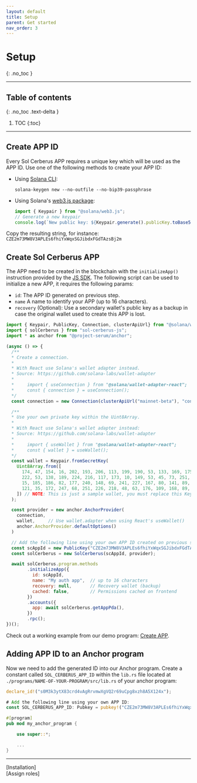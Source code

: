```yaml
---
layout: default
title: Setup
parent: Get started
nav_order: 3
---
```


# Setup
{: .no_toc }

---


## Table of contents
{: .no_toc .text-delta }

1. TOC
{:toc}

---

## Create APP ID

Every Sol Cerberus APP requires a unique key which will be used as the APP ID. 
Use one of the following methods to create your APP ID:

- Using [Solana CLI]:

  ```shell
  solana-keygen new --no-outfile --no-bip39-passphrase
  ```
- Using Solana's [web3.js package]:

  ```js
  import { Keypair } from "@solana/web3.js";
  // Generate a new keypair
  console.log(`New public key: ${Keypair.generate().publicKey.toBase58()}`);
  ```
Copy the resulting string, for instance: `CZE2m73MW8V3APLEs6fhiYxWqxSGJibdxFGdTAzsBj2m`

## Create Sol Cerberus APP
The APP need to be created in the blockchain with the `initializeApp()` instruction provided by the [JS SDK]. The following script can be used to initialize a new APP, it requires the following params:

- `id`: The APP ID generated on previous step.
- `name` A name to identify your APP (up to 16 characters).
- `recovery` (Optional): Use a secondary wallet's public key as a backup in case the original wallet used to create this APP is lost.

```js
import { Keypair, PublicKey, Connection, clusterApiUrl} from "@solana/web3.js";
import { solCerberus } from "sol-cerberus-js";
import * as anchor from "@project-serum/anchor";

(async () => {
  /**
  * Create a connection.
  * 
  * With React use Solana's wallet adapter instead.
  * Source: https://github.com/solana-labs/wallet-adapter
  * 
  *     import { useConnection } from "@solana/wallet-adapter-react";
  *     const { connection } = useConnection();
  */
  const connection = new Connection(clusterApiUrl("mainnet-beta"), "confirmed");

  /**
  * Use your own private key within the Uint8Array.
  * 
  * With React use Solana's wallet adapter instead:
  * Source: https://github.com/solana-labs/wallet-adapter
  * 
  *     import { useWallet } from "@solana/wallet-adapter-react";
  *     const { wallet } = useWallet();
  */
  const wallet = Keypair.fromSecretKey(
    Uint8Array.from([
      174, 47, 154, 16, 202, 193, 206, 113, 199, 190, 53, 133, 169, 175, 31, 56,
      222, 53, 138, 189, 224, 216, 117, 173, 10, 149, 53, 45, 73, 251, 237, 246,
      15, 185, 186, 82, 177, 240, 148, 69, 241, 227, 167, 80, 141, 89, 240, 121,
      121, 35, 172, 247, 68, 251, 226, 218, 48, 63, 176, 109, 168, 89, 238, 135,
    ]) // NOTE: This is just a sample wallet, you must replace this Keypair by your own wallet private key
  ); 

  const provider = new anchor.AnchorProvider(
    connection, 
    wallet,     // Use wallet.adapter when using React's useWallet()
    anchor.AnchorProvider.defaultOptions()
  )

  // Add the following line using your own APP ID created on previous step:
  const scAppId = new PublicKey("CZE2m73MW8V3APLEs6fhiYxWqxSGJibdxFGdTAzsBj2m");
  const solCerberus = new SolCerberus(scAppId, provider);

  await solCerberus.program.methods
        .initializeApp({
          id: scAppId,
          name: "My auth app",  // up to 16 characters
          recovery: null,       // Recovery wallet (backup)
          cached: false,        // Permissions cached on frontend
        })
        .accounts({
          app: await solCerberus.getAppPda(),
        })
        .rpc();
})();

```
Check out a working example from our demo program: [Create APP](https://github.com/AnderUstarroz/sol-cerberus-demo/blob/main/tests/1_initialize_demo.ts#L23-L32).

## Adding APP ID to an Anchor program

Now we need to add the generated ID into our Anchor program. Create a constant called `SOL_CERBERUS_APP_ID` within the `lib.rs` file located at `./programs/NAME-OF-YOUR-PROGRAM/src/lib.rs` of your anchor program:


```rust
declare_id!("s0M3k3ytX83crd4vAgRrvmwXgVQ2r69uCpg8xzh8A5X124x");

# Add the following line using your own APP ID:
const SOL_CERBERUS_APP_ID: Pubkey = pubkey!("CZE2m73MW8V3APLEs6fhiYxWqxSGJibdxFGdTAzsBj2m");

#[program]
pub mod my_anchor_program {

    use super::*;

    ...
}
```

---

<div class="prev-next">
<div markdown="1">
[Installation]
</div>
<div markdown="1">
[Assign roles]
</div>
</div>

[Solana CLI]: https://docs.solana.com/es/wallet-guide/paper-wallet#seed-phrase-generation
[JS SDK]: https://www.npmjs.com/package/sol-cerberus-js
[web3.js package]: https://solana-labs.github.io/solana-web3.js/
[Installation]: ../installation
[Assign roles]: ../assign-roles